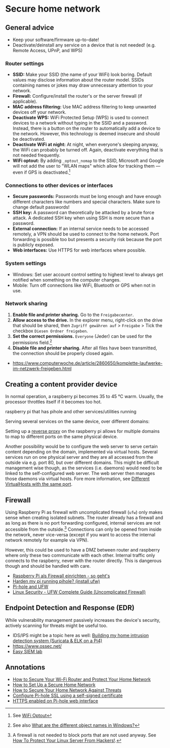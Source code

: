 # Secure home network

## General advice

- Keep your software/firmware up-to-date!
- Deactivate/deinstall any service on a device that is not needed! (e.g. Remote Access, UPnP, and WPS)

### Router settings

- **SSID:** Make your SSID (the name of your WiFi) look boring. Default values may disclose information about the router model. SSIDs containing names or jokes may draw unnecessary attention to your network.
- **Firewall:** Configure/install the router's or the server firewall (if applicable).
- **MAC address filtering:** Use MAC address filtering to keep unwanted devices off your network.
- **Deactivate WPS:** WiFi Protected Setup (WPS) is used to connect devices to a network without typing in the SSID and a password. Instead, there is a button on the router to automatically add a device to the network. However, this technology is deemed insecure and should be deactivated.
- **Deactivate WiFi at night:** At night, when everyone's sleeping anyway, the WiFi can probably be turned off. Again, deactivate everything that is not needed frequently.
- **WiFi optout:** By adding `_optout_nomap` to the SSID, Microsoft and Google will not add the user to "WLAN maps" which allow for tracking them — even if GPS is deactivated.[^wifi-tracking]

### Connections to other devices or interfaces

- **Secure passwords:** Passwords must be long enough and have enough different characters like numbers and special characters. Make sure to change default passwords!
- **SSH key:** A password can theoretically be attacked by a brute force attack. A dedicated SSH key when using SSH is more secure than a password.
- **External connection:** If an internal service needs to be accessed remotely, a VPN should be used to connect to the home network. Port forwarding is possible too but presents a security risk because the port is publicly exposed.
- **Web interfaces:** Use HTTPS for web interfaces where possible.

### System settings

- Windows: Set user account control setting to highest level to always get notified when something on the computer changes.
- Mobile: Turn off connections like WiFi, Bluetooth or GPS when not in use.

### Network sharing

1. **Enable file and printer sharing.** Go to the `Freigabecenter`.
2. **Allow access to the drive.** In the explorer menu, right-click on the drive that should be shared, then `Zugriff gewähren auf` > `Freigabe` > Tick the checkbox `Diesen Ordner freigeben`.
3. **Set the correct permissions.** `Everyone` (Jeder) can be used for the permissions field.[^permissions] <!--TODO: When accessing the drive remotely, a login prompt then appears.-->
4. **Disable file and printer sharing.** After all files have been transmitted, the connection should be properly closed again.

- <https://www.computerwoche.de/article/2860650/komplette-laufwerke-im-netzwerk-freigeben.html>

## Creating a content provider device

In normal operation, a raspberry pi becomes 35 to 45 °C warm. Usually, the processor throttles itself if it becomes too hot.

raspberry pi that has pihole and other services/utilities running

Serving several services on the same device, over different domains:

Setting up a [reverse proxy](https://superuser.com/questions/394078/how-can-i-map-a-domain-name-to-an-ip-address-and-port) on the raspberry pi allows for multiple domains to map to different ports on the same physical device.

Another possibility would be to configure the web server to serve certain content depending on the domain, implemented via virtual hosts. Several services run on one physical server and they are all accessed from the outside via e.g. port 80, but over different domains. This might be difficult management wise though, as the services (i.e. daemons) would need to be linked to the self-configured web server. The web server then manages those daemons via virtual hosts. Fore more information, see [Different VirtualHosts with the same port](https://stackoverflow.com/questions/6069892/different-virtualhosts-with-the-same-port).

## Firewall

Using Raspberry Pi as firewall with uncomplicated firewall (`ufw`) only makes sense when creating isolated subnets. The router already has a firewall and as long as there is no port forwarding configured, internal services are not accessible from the outside.[^paper] Connections can only be opened from inside the network, never vice-versa (except if you want to access the internal network remotely for example via VPN).

However, this could be used to have a DMZ between router and raspberry where only these two communicate with each other. Internal traffic only connects to the raspberry, never with the router directly. This is dangerous though and should be handled with care.

- [Raspberry Pi als Firewall einrichten - so geht's](https://www.pcwelt.de/article/1152906/raspberry-pi-als-firewall-einrichten-so-geht-s-netzwerksicherheit.html)
- [Harden my pi running pihole? (install ufw)](https://discourse.pi-hole.net/t/harden-my-pi-running-pihole-install-ufw/5642)
- [Pi-hole and UFW](https://discourse.pi-hole.net/t/pi-hole-and-ufw/64224)
- [Linux Security - UFW Complete Guide (Uncomplicated Firewall)](https://www.youtube.com/watch?v=-CzvPjZ9hp8)

## Endpoint Detection and Response (EDR)

While vulnerability management passively increases the device's security, actively scanning for threats might be useful too.

- IDS/IPS might be a topic here as well: [Building my home intrusion detection system (Suricata & ELK on a Pi4)](https://www.reddit.com/r/raspberry_pi/comments/np1a8f/building_my_home_intrusion_detection_system/)
- <https://www.ossec.net/>
- [Easy SIEM lab](https://www.youtube.com/watch?v=2XLzMb9oZBI)

## Annotations

[^wifi-tracking]: See [WiFi Optout](https://www.kuketz-blog.de/empfehlungsecke/#wifi-optout)
[^permissions]: See also [What are the different object names in Windows?](https://superuser.com/questions/1629647/what-are-the-different-object-names-in-windows)
[^paper]: A firewall is not needed to block ports that are not used anyway. See [How To Protect Your Linux Server From Hackers!](https://www.youtube.com/watch?v=fKuqYQdqRIs).

- [How to Secure Your Wi-Fi Router and Protect Your Home Network](https://www.wired.com/story/secure-your-wi-fi-router)
- [How to Set Up a Secure Home Network](https://www.kaspersky.com/resource-center/preemptive-safety/how-to-set-up-a-secure-home-network)
- [How to Secure Your Home Network Against Threats](https://restoreprivacy.com/secure-home-network)
- [Configure Pi-hole SSL using a self-signed certificate](https://www.virtualizationhowto.com/2021/12/configure-pi-hole-ssl-using-a-self-signed-certificate/)
- [HTTPS enabled on Pi-hole web interface](https://michaelrigart.be/https-enabled-on-pi-hole-web-interface/)
